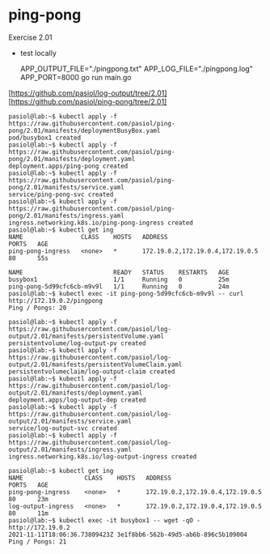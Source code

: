 # ping-pong

Exercise 2.01

- test locally

    APP_OUTPUT_FILE="./pingpong.txt" APP_LOG_FILE="./pingpong.log" APP_PORT=8000 go run main.go

[https://github.com/pasiol/log-output/tree/2.01]
[https://github.com/pasiol/ping-pong/tree/2.01]

    pasiol@lab:~$ kubectl apply -f https://raw.githubusercontent.com/pasiol/ping-pong/2.01/manifests/deploymentBusyBox.yaml
    pod/busybox1 created
    pasiol@lab:~$ kubectl apply -f https://raw.githubusercontent.com/pasiol/ping-pong/2.01/manifests/deployment.yaml
    deployment.apps/ping-pong created
    pasiol@lab:~$ kubectl apply -f https://raw.githubusercontent.com/pasiol/ping-pong/2.01/manifests/service.yaml
    service/ping-pong-svc created
    pasiol@lab:~$ kubectl apply -f https://raw.githubusercontent.com/pasiol/ping-pong/2.01/manifests/ingress.yaml
    ingress.networking.k8s.io/ping-pong-ingress created
    pasiol@lab:~$ kubectl get ing
    NAME                CLASS    HOSTS   ADDRESS                            PORTS   AGE
    ping-pong-ingress   <none>   *       172.19.0.2,172.19.0.4,172.19.0.5   80      55s

    NAME                         READY   STATUS    RESTARTS   AGE
    busybox1                     1/1     Running   0          25m
    ping-pong-5d99cfc6cb-m9v9l   1/1     Running   0          24m
    pasiol@lab:~$ kubectl exec -it ping-pong-5d99cfc6cb-m9v9l -- curl http://172.19.0.2/pingpong
    Ping / Pongs: 20

    pasiol@lab:~$ kubectl apply -f https://raw.githubusercontent.com/pasiol/log-output/2.01/manifests/persistentVolume.yaml
    persistentvolume/log-output-pv created
    pasiol@lab:~$ kubectl apply -f https://raw.githubusercontent.com/pasiol/log-output/2.01/manifests/persistentVolumeClaim.yaml
    persistentvolumeclaim/log-output-claim created
    pasiol@lab:~$ kubectl apply -f https://raw.githubusercontent.com/pasiol/log-output/2.01/manifests/deployment.yaml
    deployment.apps/log-output-dep created
    pasiol@lab:~$ kubectl apply -f https://raw.githubusercontent.com/pasiol/log-output/2.01/manifests/service.yaml
    service/log-output-svc created
    pasiol@lab:~$ kubectl apply -f https://raw.githubusercontent.com/pasiol/log-output/2.01/manifests/ingress.yaml
    ingress.networking.k8s.io/log-output-ingress created

    pasiol@lab:~$ kubectl get ing
    NAME                 CLASS    HOSTS   ADDRESS                            PORTS   AGE
    ping-pong-ingress    <none>   *       172.19.0.2,172.19.0.4,172.19.0.5   80      23m
    log-output-ingress   <none>   *       172.19.0.2,172.19.0.4,172.19.0.5   80      11m
    pasiol@lab:~$ kubectl exec -it busybox1 -- wget -qO - http://172.19.0.2
    2021-11-11T18:06:36.73809423Z 3e1f8bb6-562b-49d5-ab6b-896c5b109004
    Ping / Pongs: 21

    